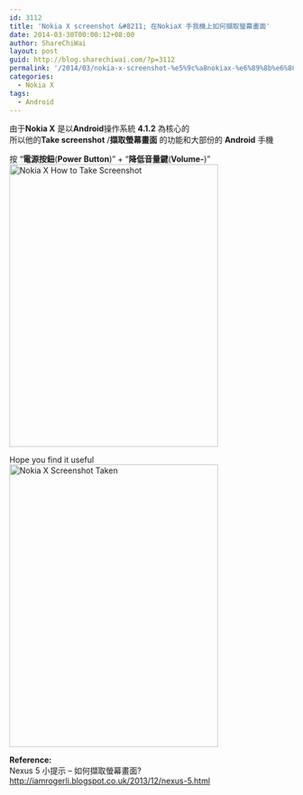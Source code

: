 ```yaml
---
id: 3112
title: 'Nokia X screenshot &#8211; 在NokiaX 手我機上如何擷取螢幕畫面'
date: 2014-03-30T00:00:12+08:00
author: ShareChiWai
layout: post
guid: http://blog.sharechiwai.com/?p=3112
permalink: '/2014/03/nokia-x-screenshot-%e5%9c%a8nokiax-%e6%89%8b%e6%88%91%e6%a9%9f%e4%b8%8a%e5%a6%82%e4%bd%95%e6%93%b7%e5%8f%96%e8%9e%a2%e5%b9%95%e7%95%ab%e9%9d%a2/'
categories:
  - Nokia X
tags:
  - Android
---
```

由于**Nokia X** 是以**Android**操作系統 **4.1.2** 為核心的  
所以他的**Take screenshot** /**擷取螢幕畫面** 的功能和大部份的 **Android** 手機

按 &#8220;**電源按鈕**(**Power Button**)&#8221; + &#8220;**降低音量鍵**(**Volume-**)&#8221;  
<img alt="Nokia X How to Take Screenshot" src="https://i2.wp.com/farm4.staticflickr.com/3693/13558606355_7d4eff515d_d.jpg?resize=370%2C500" width="370" height="500" data-recalc-dims="1" /> 

Hope you find it useful  
<img class="alignnone" alt="Nokia X Screenshot Taken" src="https://i1.wp.com/farm4.staticflickr.com/3833/13558645773_25ca8f9ac9_d.jpg?resize=370%2C500" width="370" height="500" data-recalc-dims="1" /> 

**Reference:**  
Nexus 5 小提示 &#8211; 如何擷取螢幕畫面?  
<a title="Nexus 5 小提示 - 如何擷取螢幕畫面?" href="http://iamrogerli.blogspot.co.uk/2013/12/nexus-5.html" target="_blank">http://iamrogerli.blogspot.co.uk/2013/12/nexus-5.html</a>